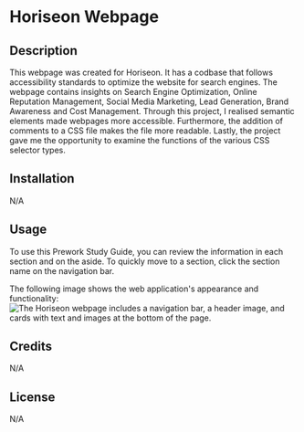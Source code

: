 # Horiseon Webpage


## Description


This webpage was created for Horiseon. It has a codbase that follows accessibility  standards to optimize the website for search engines. The webpage contains insights on Search Engine Optimization, Online Reputation Management, Social Media Marketing, Lead Generation, Brand Awareness and Cost Management. Through this project, I realised semantic elements made webpages more accessible. Furthermore, the addition of comments to a CSS file makes the file more readable. Lastly, the project gave me the opportunity to examine the functions of the various CSS selector types.


## Installation


N/A


## Usage


To use this Prework Study Guide, you can review the information in each section and on the aside. To quickly move to a section, click the section name on the navigation bar.

The following image shows the web application's appearance and functionality:
![The Horiseon webpage includes a navigation bar, a header image, and cards with text and images at the bottom of the page.](./assets/images/screenshot.png)

## Credits


N/A


## License


N/A
